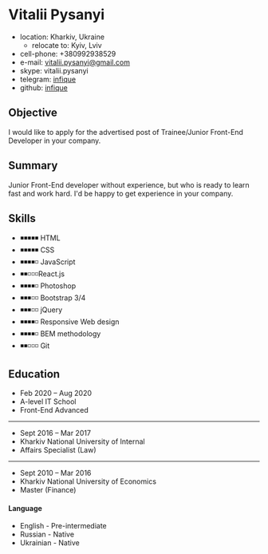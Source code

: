 # Vitalii Pysanyi #

* location: Kharkiv, Ukraine
    - relocate to: Kyiv, Lviv
* cell-phone: +380992938529
* e-mail: vitalii.pysanyi@gmail.com
* skype: vitalii.pysanyi
* telegram: [infique](https://t.me/infique)
* github: [infique](https://github.com/infique)

## Objective ##
I would like to apply for the advertised post of Trainee/Junior Front-End Developer in your company.
## Summary ##
Junior Front-End developer without experience, but who is ready to learn fast and work hard. I'd be happy to get experience in your company.
## Skills ##
* ◾◾◾◾◾ HTML
* ◾◾◾◾◾ CSS
* ◾◾◾◾◽ JavaScript
* ◾◾◽◽◽React.js
* ◾◾◾◾◽ Photoshop
* ◾◾◾◽◽ Bootstrap 3/4
* ◾◾◾◽◽  jQuery
* ◾◾◾◾◽ Responsive Web design
* ◾◾◾◾◽ BEM methodology
* ◾◾◽◽◽ Git

## Education ##
* Feb 2020 – Aug 2020 
* A-level IT School 
* Front-End Advanced
___
* Sept 2016 – Mar 2017
* Kharkiv National University of Internal
* Affairs Specialist (Law)
___
* Sept 2010 – Mar 2016
* Kharkiv National University of Economics 
* Master (Finance)

#### Language ####
- English - Pre-intermediate
- Russian - Native
- Ukrainian - Native
